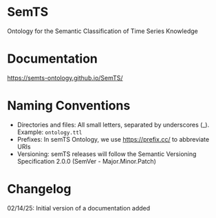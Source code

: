 # SemTS
Ontology for the Semantic Classification of Time Series Knowledge

# Documentation
https://semts-ontology.github.io/SemTS/

# Naming Conventions
- Directories and files: All small letters, separated by underscores (_). Example: `ontology.ttl`
- Prefixes: In semTS Ontology, we use https://prefix.cc/ to abbreviate URIs
- Versioning: semTS releases will follow the Semantic Versioning Specification 2.0.0 (SemVer - Major.Minor.Patch)

# Changelog
02/14/25: Initial version of a documentation added
